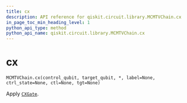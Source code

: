 ```yaml
---
title: cx
description: API reference for qiskit.circuit.library.MCMTVChain.cx
in_page_toc_min_heading_level: 1
python_api_type: method
python_api_name: qiskit.circuit.library.MCMTVChain.cx
---
```


# cx

<span id="qiskit.circuit.library.MCMTVChain.cx" />

`MCMTVChain.cx(control_qubit, target_qubit, *, label=None, ctrl_state=None, ctl=None, tgt=None)`

Apply [`CXGate`](qiskit.circuit.library.CXGate "qiskit.circuit.library.CXGate").

